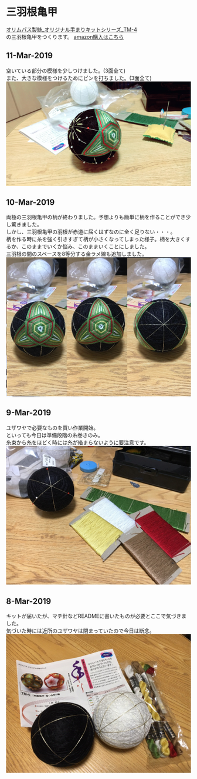 # 三羽根亀甲
[オリムパス製絲_オリジナル手まりキットシリーズ_TM-4](https://www.olympus-thread.com/lineup/handicraftkit/threadball/threadballkit/4971451625042.html/)  
の三羽根亀甲をつくります。  [amazon購入はこちら](https://www.amazon.co.jp/dp/B002KLUOWG/ref=asc_df_B002KLUOWG2599934/?tag=jpgo-22&creative=9303&creativeASIN=B002KLUOWG&linkCode=df0&hvadid=218144493981&hvpos=1o2&hvnetw=g&hvrand=15627880556895059398&hvpone=&hvptwo=&hvqmt=&hvdev=c&hvdvcmdl=&hvlocint=&hvlocphy=1009298&hvtargid=pla-439585006766&th=1&psc=1)  

## 11-Mar-2019
空いている部分の模様を少しつけました。(3面全て)  
また、大きな模様をつけるためにピンを打ちました。(3面全て)  
![20190311](https://github.com/Masaki-Okuyama/Temari-craft/blob/images/20190311.jpg)

## 10-Mar-2019
両極の三羽根亀甲の柄が終わりました。予想よりも簡単に柄を作ることができ少し驚きました。  
しかし、三羽根亀甲の羽根が赤道に届くはずなのに全く足りない・・・。  
柄を作る時に糸を強く引きすぎて柄が小さくなってしまった様子。柄を大きくするか、このままでいくか悩み、このままいくことにしました。  
三羽根の間のスペースを8等分する金ラメ線も追加しました。  
![20190310](https://github.com/Masaki-Okuyama/Temari-craft/blob/images/20190310.jpg)

## 9-Mar-2019
ユザワヤで必要なものを買い作業開始。  
といっても今日は準備段階の糸巻きのみ。  
糸束から糸をほどく時には糸が絡まらないように要注意です。  
![20190309](https://github.com/Masaki-Okuyama/Temari-craft/blob/images/20190309.jpg)

## 8-Mar-2019
キットが届いたが、マチ針などREADMEに書いたものが必要とここで気づきました。  
気づいた時には近所のユザワヤは閉まっていたので今日は断念。  
![20190308](https://github.com/Masaki-Okuyama/Temari-craft/blob/images/20190308.jpg)
